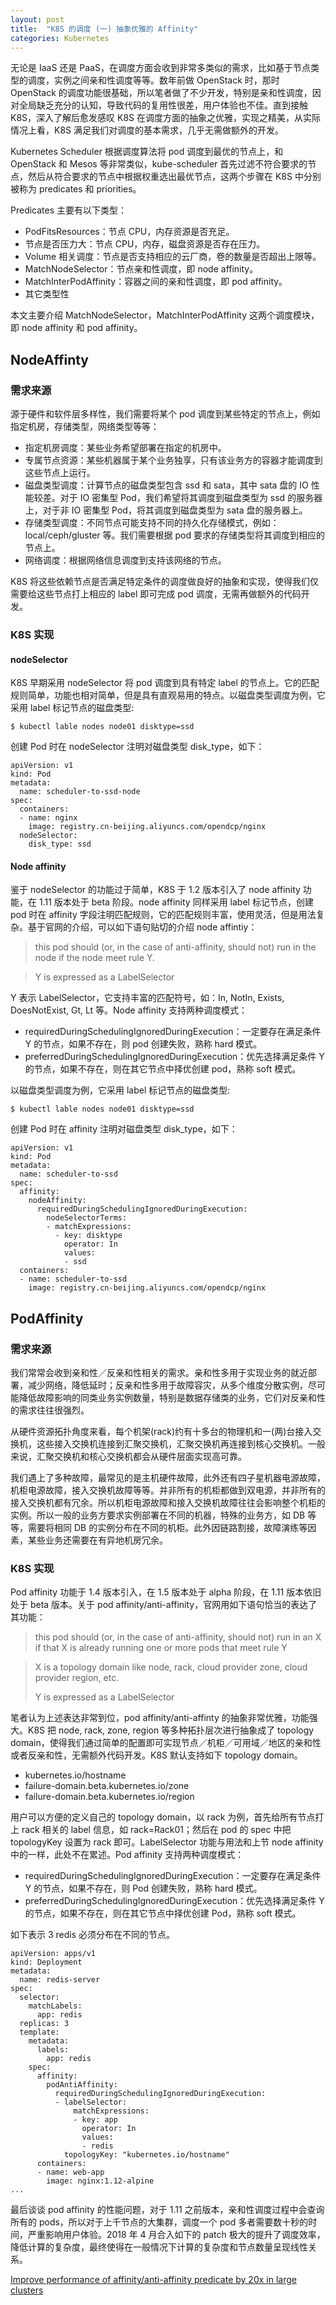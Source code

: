 ```yaml
---
layout: post
title:  "K8S 的调度 (一) 抽象优雅的 Affinity"
categories: Kubernetes
---
```


无论是 IaaS 还是 PaaS，在调度方面会收到非常多类似的需求，比如基于节点类型的调度，实例之间亲和性调度等等。数年前做 OpenStack 时，那时 OpenStack 的调度功能很基础，所以笔者做了不少开发，特别是亲和性调度，因对全局缺乏充分的认知，导致代码的复用性很差，用户体验也不佳。直到接触 K8S，深入了解后愈发感叹 K8S 在调度方面的抽象之优雅，实现之精美，从实际情况上看，K8S 满足我们对调度的基本需求，几乎无需做额外的开发。

Kubernetes Scheduler 根据调度算法将 pod 调度到最优的节点上，和 OpenStack 和 Mesos 等非常类似，kube-scheduler 首先过滤不符合要求的节点，然后从符合要求的节点中根据权重选出最优节点，这两个步骤在 K8S 中分别被称为 predicates 和 priorities。

Predicates 主要有以下类型：

- PodFitsResources：节点 CPU，内存资源是否充足。
- 节点是否压力大：节点 CPU，内存，磁盘资源是否存在压力。
- Volume 相关调度：节点是否支持相应的云厂商，卷的数量是否超出上限等。
- MatchNodeSelector：节点亲和性调度，即 node affinity。
- MatchInterPodAffinity：容器之间的亲和性调度，即 pod affinity。
- 其它类型性

本文主要介绍 MatchNodeSelector，MatchInterPodAffinity 这两个调度模块，即 node affinity 和 pod affinity。

## NodeAffinty

### 需求来源

源于硬件和软件层多样性，我们需要将某个 pod 调度到某些特定的节点上，例如指定机房，存储类型，网络类型等等：

- 指定机房调度：某些业务希望部署在指定的机房中。
- 专属节点资源：某些机器属于某个业务独享，只有该业务方的容器才能调度到这些节点上运行。
- 磁盘类型调度：计算节点的磁盘类型包含 ssd 和 sata，其中 sata 盘的 IO 性能较差。对于 IO 密集型 Pod，我们希望将其调度到磁盘类型为 ssd 的服务器上，对于非 IO 密集型 Pod，将其调度到磁盘类型为 sata 盘的服务器上。
- 存储类型调度：不同节点可能支持不同的持久化存储模式，例如：local/ceph/gluster 等。我们需要根据 pod 要求的存储类型将其调度到相应的节点上。
- 网络调度：根据网络信息调度到支持该网络的节点。

K8S 将这些依赖节点是否满足特定条件的调度做良好的抽象和实现，使得我们仅需要给这些节点打上相应的 label 即可完成 pod 调度，无需再做额外的代码开发。

### K8S 实现

#### nodeSelector

K8S 早期采用 nodeSelector 将 pod 调度到具有特定 label 的节点上。它的匹配规则简单，功能也相对简单，但是具有直观易用的特点。以磁盘类型调度为例，它采用 label 标记节点的磁盘类型:

```
$ kubectl lable nodes node01 disktype=ssd
```
创建 Pod 时在 nodeSelector 注明对磁盘类型 disk_type，如下：

```
apiVersion: v1
kind: Pod
metadata:
  name: scheduler-to-ssd-node
spec:
  containers:
  - name: nginx
    image: registry.cn-beijing.aliyuncs.com/opendcp/nginx
  nodeSelector:
    disk_type: ssd

```

#### Node affinity

鉴于 nodeSelector 的功能过于简单，K8S 于 1.2 版本引入了 node affinity 功能，在 1.11 版本处于 beta 阶段。node affinity 同样采用 label 标记节点，创建 pod 时在 affinity 字段注明匹配规则，它的匹配规则丰富，使用灵活，但是用法复杂。基于官网的介绍，可以如下语句贴切的介绍 node affintiy：

>this pod should (or, in the case of anti-affinity, should not) run in the node if the node meet rule Y.
 
> Y is expressed as a LabelSelector

Y 表示 LabelSelector，它支持丰富的匹配符号，如：In, NotIn, Exists, DoesNotExist, Gt, Lt 等。Node affinity 支持两种调度模式：

- requiredDuringSchedulingIgnoredDuringExecution：一定要存在满足条件 Y 的节点，如果不存在，则 pod 创建失败，熟称 hard 模式。
- preferredDuringSchedulingIgnoredDuringExecution：优先选择满足条件 Y 的节点，如果不存在，则在其它节点中择优创建 pod，熟称 soft 模式。

以磁盘类型调度为例，它采用 label 标记节点的磁盘类型:

```
$ kubectl lable nodes node01 disktype=ssd
```
创建 Pod 时在 affinity 注明对磁盘类型 disk_type，如下：

```
apiVersion: v1
kind: Pod
metadata:
  name: scheduler-to-ssd
spec:
  affinity:
    nodeAffinity:
      requiredDuringSchedulingIgnoredDuringExecution:
        nodeSelectorTerms:
        - matchExpressions:
          - key: disktype
            operator: In
            values:
            - ssd
  containers:
  - name: scheduler-to-ssd
    image: registry.cn-beijing.aliyuncs.com/opendcp/nginx
```

## PodAffinity

### 需求来源

我们常常会收到亲和性／反亲和性相关的需求。亲和性多用于实现业务的就近部署，减少网络，降低延时；反亲和性多用于故障容灾，从多个维度分散实例，尽可能降低故障影响的同类业务实例数量，特别是数据存储类的业务，它们对反亲和性的需求往往很强烈。

从硬件资源拓扑角度来看，每个机架(rack)约有十多台的物理机和一(两)台接入交换机，这些接入交换机连接到汇聚交换机，汇聚交换机再连接到核心交换机。一般来说，汇聚交换机和核心交换机都会从硬件层面实现高可靠。


我们遇上了多种故障，最常见的是主机硬件故障，此外还有四子星机器电源故障，机柜电源故障，接入交换机故障等等。并非所有的机柜都做到双电源，并非所有的接入交换机都有冗余。所以机柜电源故障和接入交换机故障往往会影响整个机柜的实例。所以一般的业务方要求实例部署在不同的机器，特殊的业务方，如 DB 等等，需要将相同 DB 的实例分布在不同的机柜。此外因链路割接，故障演练等因素，某些业务还需要在有异地机房冗余。


### K8S 实现

Pod affinity 功能于 1.4 版本引入，在 1.5 版本处于 alpha 阶段，在 1.11 版本依旧处于 beta 版本。关于 pod affinity/anti-affinity，官网用如下语句恰当的表达了其功能：

>this pod should (or, in the case of anti-affinity, should not) run in an X if that X is already running one or more pods that meet rule Y

> X is a topology domain like node, rack, cloud provider zone, cloud provider region, etc. 
> 
> Y is expressed as a LabelSelector

笔者认为上述表达非常到位，pod affinity/anti-affinty 的抽象非常优雅，功能强大。K8S 把 node, rack, zone, region 等多种拓扑层次进行抽象成了 topology domain，使得我们通过简单的配置即可实现节点／机柜／可用域／地区的亲和性或者反亲和性，无需额外代码开发。K8S 默认支持如下 topology domain。

- kubernetes.io/hostname
- failure-domain.beta.kubernetes.io/zone
- failure-domain.beta.kubernetes.io/region

用户可以方便的定义自己的 topology domain，以 rack 为例，首先给所有节点打上 rack 相关的 label 信息，如 rack=Rack01；然后在 pod 的 spec 中把 topologyKey 设置为 rack 即可。LabelSelector 功能与用法和上节 node affinity 中的一样，此处不在累述。Pod affinity 支持两种调度模式：

- requiredDuringSchedulingIgnoredDuringExecution：一定要存在满足条件 Y 的节点，如果不存在，则 Pod 创建失败，熟称 hard 模式。
- preferredDuringSchedulingIgnoredDuringExecution：优先选择满足条件 Y 的节点，如果不存在，则在其它节点中择优创建 Pod，熟称 soft 模式。

如下表示 3 redis 必须分布在不同的节点。 

```
apiVersion: apps/v1
kind: Deployment
metadata:
  name: redis-server
spec:
  selector:
    matchLabels:
      app: redis
  replicas: 3
  template:
    metadata:
      labels:
        app: redis
    spec:
      affinity:
        podAntiAffinity:
          requiredDuringSchedulingIgnoredDuringExecution:
          - labelSelector:
              matchExpressions:
              - key: app
                operator: In
                values:
                - redis
            topologyKey: "kubernetes.io/hostname"
      containers:
      - name: web-app
        image: nginx:1.12-alpine
...
```

最后谈谈 pod affinity 的性能问题，对于 1.11 之前版本，亲和性调度过程中会查询所有的 pods，所以对于上千节点的大集群，调度一个 pod 多者需要数十秒的时间，严重影响用户体验。2018 年 4 月合入如下的 patch 极大的提升了调度效率，降低计算的复杂度，最终使得在一般情况下计算的复杂度和节点数量呈现线性关系。

[Improve performance of affinity/anti-affinity predicate by 20x in large clusters](https://github.com/kubernetes/kubernetes/pull/62211)
